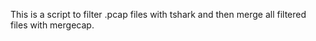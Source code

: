 This is a script to filter .pcap files with tshark and then merge all filtered files with mergecap.
